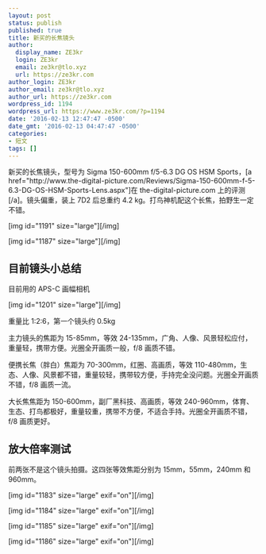 ```yaml
---
layout: post
status: publish
published: true
title: 新买的长焦镜头
author:
  display_name: ZE3kr
  login: ZE3kr
  email: ze3kr@tlo.xyz
  url: https://ze3kr.com
author_login: ZE3kr
author_email: ze3kr@tlo.xyz
author_url: https://ze3kr.com
wordpress_id: 1194
wordpress_url: https://www.ze3kr.com/?p=1194
date: '2016-02-13 12:47:47 -0500'
date_gmt: '2016-02-13 04:47:47 -0500'
categories:
- 短文
tags: []
---
```

<p>新买的长焦镜头，型号为 Sigma 150-600mm f/5-6.3 DG OS HSM Sports，[a href="http://www.the-digital-picture.com/Reviews/Sigma-150-600mm-f-5-6.3-DG-OS-HSM-Sports-Lens.aspx"]在 the-digital-picture.com 上的评测[/a]。镜头偏重，装上 7D2 后总重约 4.2 kg。打鸟神机配这个长焦，拍野生一定不错。</p>
<p>[img id="1191" size="large"][/img]</p>
<p>[img id="1187" size="large"][/img]<br />
<!--more--></p>
<h2>目前镜头小总结</h2>
<p>目前用的 APS-C 画幅相机</p>
<p>[img id="1201" size="large"][/img]</p>
<p>重量比 1:2:6，第一个镜头约 0.5kg</p>
<p>主力镜头的焦距为 15-85mm，等效 24-135mm，广角、人像、风景轻松应付，重量轻，携带方便。光圈全开画质一般，f/8 画质不错。</p>
<p>便携长焦（胖白）焦距为 70-300mm，红圈、高画质，等效 110-480mm，生态、人像、风景都不错，重量较轻，携带较方便，手持完全没问题。光圈全开画质不错，f/8 画质一流。</p>
<p>大长焦焦距为 150-600mm，副厂黑科技、高画质，等效 240-960mm，体育、生态、打鸟都极好，重量较重，携带不方便，不适合手持。光圈全开画质不错，f/8 画质更好。</p>
<h2>放大倍率测试</h2>
<p>前两张不是这个镜头拍摄。这四张等效焦距分别为 15mm，55mm，240mm 和 960mm。</p>
<p>[img id="1183" size="large" exif="on"][/img]</p>
<p>[img id="1184" size="large" exif="on"][/img]</p>
<p>[img id="1185" size="large" exif="on"][/img]</p>
<p>[img id="1186" size="large" exif="on"][/img]</p>
